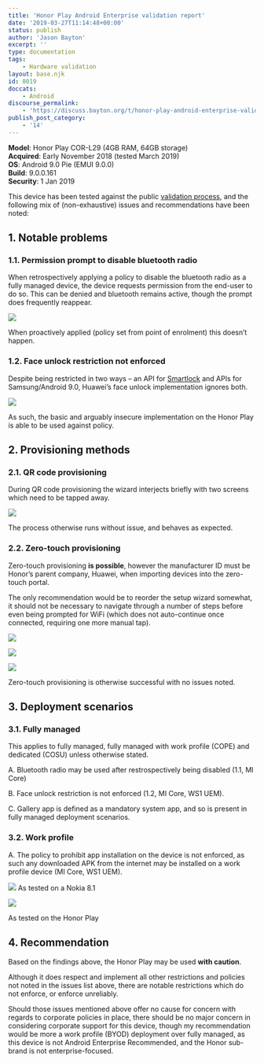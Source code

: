 ```yaml
---
title: 'Honor Play Android Enterprise validation report'
date: '2019-03-27T11:14:48+00:00'
status: publish
author: 'Jason Bayton'
excerpt: ''
type: documentation
tags: 
    - Hardware validation
layout: base.njk
id: 8019
doccats:
    - Android
discourse_permalink:
    - 'https://discuss.bayton.org/t/honor-play-android-enterprise-validation-report/281'
publish_post_category:
    - '14'
---
```

**Model**: Honor Play COR-L29 (4GB RAM, 64GB storage)  
**Acquired**: Early November 2018 (tested March 2019)  
**OS**: Android 9.0 Pie (EMUI 9.0.0)  
**Build**: 9.0.0.161   
**Security**: 1 Jan 2019

This device has been tested against the public [validation process](/android/android-enterprise-device-support/validation-process-and-information/), and the following mix of (non-exhaustive) issues and recommendations have been noted:

## 1. Notable problems

### 1.1. Permission prompt to disable bluetooth radio

When retrospectively applying a policy to disable the bluetooth radio as a fully managed device, the device requests permission from the end-user to do so. This can be denied and bluetooth remains active, though the prompt does frequently reappear.

![](https://r2_worker.bayton.workers.dev/uploads/2019/03/Screenshot_20190326_225851_com.android.settings-e1553678642392.jpg)

When proactively applied (policy set from point of enrolment) this doesn’t happen.

### 1.2. Face unlock restriction not enforced

Despite being restricted in two ways – an API for [Smartlock](/android/what-is-android-smartlock-and-why-should-it-be-disabled/) and APIs for Samsung/Android 9.0, Huawei’s face unlock implementation ignores both.

![](https://r2_worker.bayton.workers.dev/uploads/2019/03/image-3.png)

As such, the basic and arguably insecure implementation on the Honor Play is able to be used against policy.

## 2. Provisioning methods

### 2.1. QR code provisioning

During QR code provisioning the wizard interjects briefly with two screens which need to be tapped away.

![](https://r2_worker.bayton.workers.dev/uploads/2019/03/Screenshot_20190326_233941_com.huawei.hwstartupguide.jpg)

The process otherwise runs without issue, and behaves as expected.

### 2.2. Zero-touch provisioning

Zero-touch provisioning **is possible**, however the manufacturer ID must be Honor’s parent company, Huawei, when importing devices into the zero-touch portal.

The only recommendation would be to reorder the setup wizard somewhat, it should not be necessary to navigate through a number of steps before even being prompted for WiFi (which does not auto-continue once connected, requiring one more manual tap).

![](https://r2_worker.bayton.workers.dev/uploads/2019/03/Screenshot_20190326_233941_com.huawei.hwstartupguide.jpg)

![](https://r2_worker.bayton.workers.dev/uploads/2019/03/Screenshot_20190327_095232_com.huawei.hidisk.jpg)

![](https://r2_worker.bayton.workers.dev/uploads/2019/03/Screenshot_20190327_095248_com.android.settings.jpg)

Zero-touch provisioning is otherwise successful with no issues noted.

## 3. Deployment scenarios

### 3.1. Fully managed

This applies to fully managed, fully managed with work profile (COPE) and dedicated (COSU) unless otherwise stated.

A. Bluetooth radio may be used after restrospectively being disabled (1.1, MI Core)

B. Face unlock restriction is not enforced (1.2, MI Core, WS1 UEM).

C. Gallery app is defined as a mandatory system app, and so is present in fully managed deployment scenarios.

### 3.2. Work profile

A. The policy to prohibit app installation on the device is not enforced, as such any downloaded APK from the internet may be installed on a work profile device (MI Core, WS1 UEM).

![](https://r2_worker.bayton.workers.dev/uploads/2019/03/Screenshot_20190327-103031.png)
As tested on a Nokia 8.1

![](https://r2_worker.bayton.workers.dev/uploads/2019/03/honorcrop.jpg)

As tested on the Honor Play

## 4. Recommendation

Based on the findings above, the Honor Play may be used **with caution**.

Although it does respect and implement all other restrictions and policies not noted in the issues list above, there are notable restrictions which do not enforce, or enforce unreliably.

Should those issues mentioned above offer no cause for concern with regards to corporate policies in place, there should be no major concern in considering corporate support for this device, though my recommendation would be more a work profile (BYOD) deployment over fully managed, as this device is not Android Enterprise Recommended, and the Honor sub-brand is not enterprise-focused.